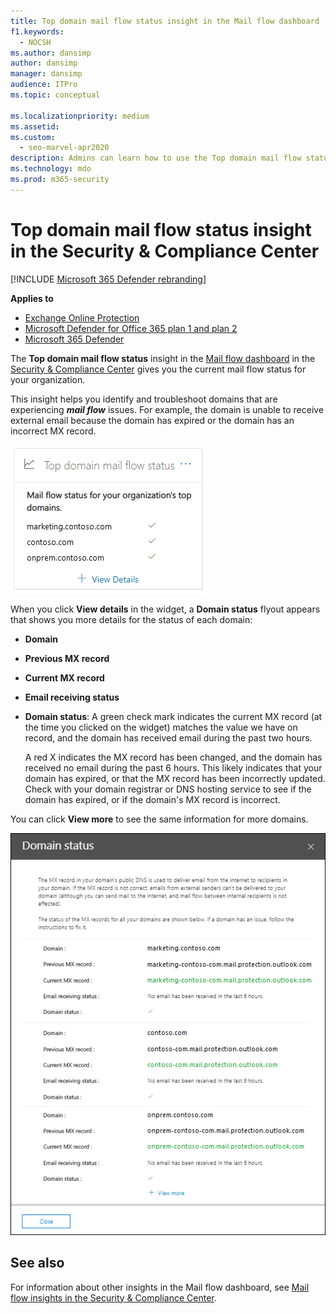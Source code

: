 ```yaml
---
title: Top domain mail flow status insight in the Mail flow dashboard
f1.keywords: 
  - NOCSH
ms.author: dansimp
author: dansimp
manager: dansimp
audience: ITPro
ms.topic: conceptual

ms.localizationpriority: medium
ms.assetid: 
ms.custom: 
  - seo-marvel-apr2020
description: Admins can learn how to use the Top domain mail flow status insight in the Mail flow dashboard in the Security & Compliance Center to troubleshoot mail flow issues related to their MX records.
ms.technology: mdo
ms.prod: m365-security
---
```


# Top domain mail flow status insight in the Security & Compliance Center

[!INCLUDE [Microsoft 365 Defender rebranding](../includes/microsoft-defender-for-office.md)]

**Applies to**
- [Exchange Online Protection](exchange-online-protection-overview.md)
- [Microsoft Defender for Office 365 plan 1 and plan 2](defender-for-office-365.md)
- [Microsoft 365 Defender](../defender/microsoft-365-defender.md)

The **Top domain mail flow status** insight in the [Mail flow dashboard](mail-flow-insights-v2.md) in the [Security & Compliance Center](https://protection.office.com) gives you the current mail flow status for your organization.

This insight helps you identify and troubleshoot domains that are experiencing ***mail flow*** issues. For example, the domain is unable to receive external email because the domain has expired or the domain has an incorrect MX record.

![Top domain flow status widget in the Mail flow dashboard in the Security & Compliance Center.](../../media/mfi-top-domain-mail-flow-status-widget.png)

When you click **View details** in the widget, a **Domain status** flyout appears that shows you more details for the status of each domain:

- **Domain**
- **Previous MX record**
- **Current MX record**
- **Email receiving status**
- **Domain status**: A green check mark indicates the current MX record (at the time you clicked on the widget) matches the value we have on record, and the domain has received email during the past two hours.

  A red X indicates the MX record has been changed, and the domain has received no email during the past 6 hours. This likely indicates that your domain has expired, or that the MX record has been incorrectly updated. Check with your domain registrar or DNS hosting service to see if the domain has expired, or if the domain's MX record is incorrect.

You can click **View more** to see the same information for more domains.

![Details flyout in the Top domain mail flow status insight.](../../media/mfi-top-domain-mail-flow-status-view-details.png)

## See also

For information about other insights in the Mail flow dashboard, see [Mail flow insights in the Security & Compliance Center](mail-flow-insights-v2.md).
